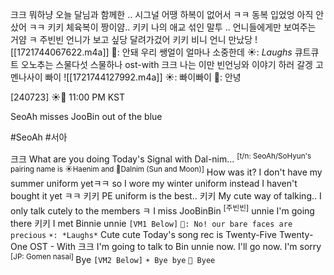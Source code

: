 크크
뭐하냥
오늘 달님과 함께한 ..
시그널 어땡
하복이 없어서 ㅋㅋ 동복 입었엉
아직 안 샀어 ㅋㅋ
키키
체육복이 짱이얌.. 키키
나의 애교 섞인 말투 ..
언니들에게만 보여주는 거얌 ㅋ
주빈빈 언니가 보고 싶당
달려가겄어
키키
비니 언니 만났당
![[1721744067622.m4a]]
🐣: 안돼 우리 쌩얼이 얼마나 소중한데
☀: *Laughs*
큐트큐트
오노추는
스물다섯 스물하나 ost-with
크크
나는 이만 빈언닝와 이야기 하러 갈겡 고멘나사이
빠이
![[1721744127992.m4a]]
 ☀: 빠이빠이 
 🐣: 안녕



[240723] ☀️💭 11:00 PM KST

SeoAh misses JooBin out of the blue

#SeoAh #서아

크크
What are you doing
Today's Signal with Dal-nim... <sup>[t/n: SeoAh/SoHyun's pairing name is ☀Haenim and 🌙Dalnim (Sun and Moon)]</sup>
How was it? 
I don't have my summer uniform yetㅋㅋ so I wore my winter uniform instead
I haven't bought it yet ㅋㅋ
키키
PE uniform is the best.. 키키
My cute way of talking.. 
I only talk cutely to the members ㅋ
I miss JooBinBin <sup>[주빈빈]</sup>  unnie
I'm going there
키키
I met Binnie unnie
`[VM1 Below]`
`🐣: No! our bare faces are precious`
`☀: *Laughs*`
Cute cute
Today's song rec is Twenty-Five Twenty-One OST - With
크크
I'm going to talk to Bin unnie now. 
I'll go now. I'm sorry <sup>[JP: Gomen nasai] </sup>
Bye
`[VM2 Below]`
`☀ Bye bye`
`🐣 Byee`